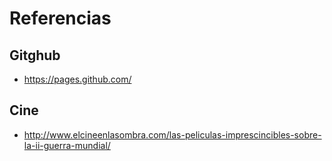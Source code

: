 # Referencias

## Gitghub

* https://pages.github.com/

## Cine

* http://www.elcineenlasombra.com/las-peliculas-imprescincibles-sobre-la-ii-guerra-mundial/